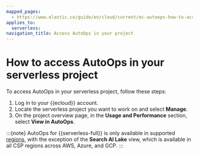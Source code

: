 ```yaml
---
mapped_pages:
  - https://www.elastic.co/guide/en/cloud/current/ec-autoops-how-to-access.html
applies_to:
  serverless:
navigation_title: Access AutoOps in your project
---
```


# How to access AutoOps in your serverless project

To access AutoOps in your serverless project, follow these steps:

1. Log in to your {{ecloud}} account.
2. Locate the serverless project you want to work on and select **Manage**.
3. On the project overview page, in the **Usage and Performance** section, select **View in AutoOps**.

:::{note} 
AutoOps for {{serverless-full}} is only available in supported [regions](ec-autoops-regions.md#autoops-for-serverless-full-regions), with the exception of the **Search AI Lake** view, which is available in all CSP regions across AWS, Azure, and GCP.
:::

